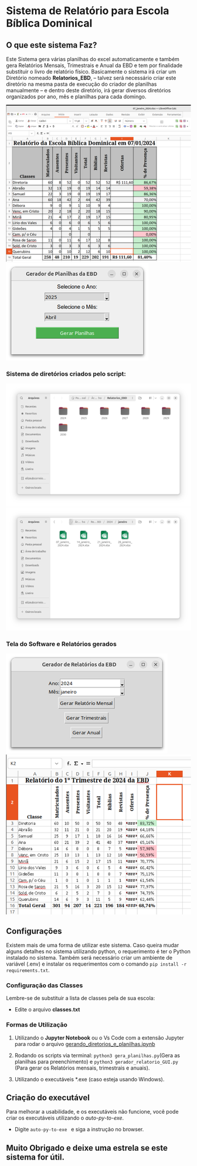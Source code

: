 # Sistema de Relatório para Escola Bíblica Dominical

## O que este sistema Faz?

Este Sistema gera várias planilhas do excel automaticamente e também gera Relatórios Mensais, Trimestrais e Anual da EBD e tem por finalidade substituir o livro de relatório físico. Basicamente o sistema irá criar um Diretório nomeado **Relatorios_EBD**, – talvez será necessário criar este diretório na mesma pasta de execução do criador de planilhas manualmente – e dentro deste diretório, irá gerar diversos diretórios organizados por ano, mês e planilhas para cada domingo. 


![Planilha](images/planilha.png)
![printscreen](images/tela_planilha.png)

### Sistema de diretórios criados pelo script:
![Diretórios com vários anos](images/diretorios.png)
![Diretório mês](images/formato.png)

### Tela do Software e Relatórios gerados

![printscreen](images/tela_relatorio.png)
![Relatório trimestral](images/Imagem%20colada.png)

## Configurações

Existem mais de uma forma de utilizar este sistema. Caso queira mudar alguns detalhes no sistema utilizando python, o requerimento é ter o Python instalado no sistema. Também será necessário criar um ambiente de variável (.env) e instalar os requerimentos com o comando ```pip install -r requirements.txt```.

### Configuração das Classes

Lembre-se de substituir a lista de classes pela de sua escola:

- Edite o arquivo **classes.txt**

### Formas de Utilização

1. Utilizando o **Jupyter Notebook** ou o Vs Code com a extensão Jupyter para rodar o arquivo [gerando_diretorios_e_planilhas.ipynb](gerando_diretorios_e_planilhas.ipynb)

3. Rodando os scripts via terminal: ```python3 gera_planilhas.py```(Gera as planilhas para preenchimento) e ```python3 gerador_relatorio_GUI.py ``` (Para gerar os Relatórios mensais, trimestrais e anuais).

4. Utilizando o executáveis *.exe (caso esteja usando Windows).

## Criação do executável

Para melhorar a usabilidade, e os executáveis não funcione, você pode criar os executáveis utilizando o *auto-py-to-exe*.
- Digite ```auto-py-to-exe ``` e siga a instrução no browser.

## Muito Obrigado e deixe uma estrela se este sistema for útil.